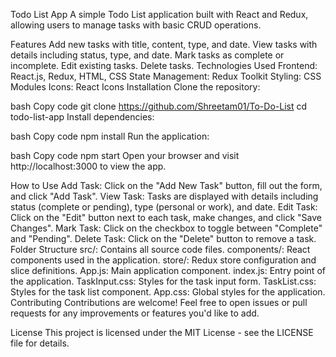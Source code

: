 Todo List App
A simple Todo List application built with React and Redux, allowing users to manage tasks with basic CRUD operations.

Features
Add new tasks with title, content, type, and date.
View tasks with details including status, type, and date.
Mark tasks as complete or incomplete.
Edit existing tasks.
Delete tasks.
Technologies Used
Frontend: React.js, Redux, HTML, CSS
State Management: Redux Toolkit
Styling: CSS Modules
Icons: React Icons
Installation
Clone the repository:

bash
Copy code
git clone https://github.com/Shreetam01/To-Do-List
cd todo-list-app
Install dependencies:

bash
Copy code
npm install
Run the application:

bash
Copy code
npm start
Open your browser and visit http://localhost:3000 to view the app.

How to Use
Add Task: Click on the "Add New Task" button, fill out the form, and click "Add Task".
View Task: Tasks are displayed with details including status (complete or pending), type (personal or work), and date.
Edit Task: Click on the "Edit" button next to each task, make changes, and click "Save Changes".
Mark Task: Click on the checkbox to toggle between "Complete" and "Pending".
Delete Task: Click on the "Delete" button to remove a task.
Folder Structure
src/: Contains all source code files.
components/: React components used in the application.
store/: Redux store configuration and slice definitions.
App.js: Main application component.
index.js: Entry point of the application.
TaskInput.css: Styles for the task input form.
TaskList.css: Styles for the task list component.
App.css: Global styles for the application.
Contributing
Contributions are welcome! Feel free to open issues or pull requests for any improvements or features you'd like to add.

License
This project is licensed under the MIT License - see the LICENSE file for details.
